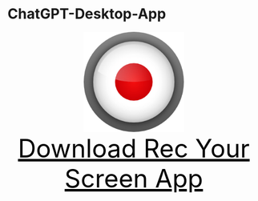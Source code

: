 # ChatGPT-Desktop-App
<P style="text-align:center;">
 <img src="icon.png" alt="ChatGPT" width="200px"/>
 <br/>
 <a id="raw-url" style="text-align: center; font-size:50px; color: black" href="https://github.com/muhammad-albasha/Rec-Your-Screen/releases/download/1.0.0/Rec.Your.Screen.Setup.10.0.0.exe">Download Rec Your Screen App</a>
</p>